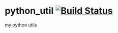# python_util [![Build Status](https://travis-ci.org/leafwind/python_utils.svg?branch=master)](https://travis-ci.org/leafwind/python_utils)
my python utils

